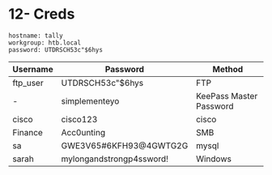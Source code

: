 # 12- Creds

```
hostname: tally
workgroup: htb.local
password: UTDRSCH53c"$6hys
```


| Username |         Password         |          Method          |
| -------- | ------------------------ | ------------------------ |
| ftp_user | UTDRSCH53c"$6hys         | FTP                      |
| -        | simplementeyo            | KeePass Master  Password |
| cisco    | cisco123                 | cisco                    |
| Finance  | Acc0unting               | SMB                      |
| sa       | GWE3V65#6KFH93@4GWTG2G   | mysql                    |
| sarah    | mylongandstrongp4ssword! | Windows                  |